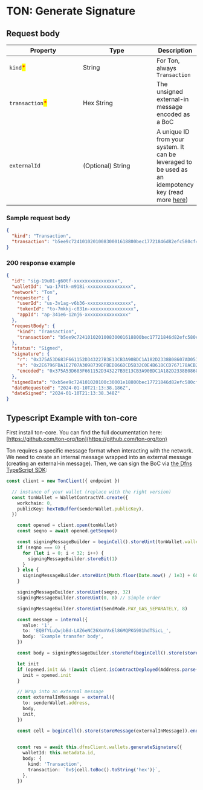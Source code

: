 # TON: Generate Signature

## Request body <a href="#transaction-request-body" id="transaction-request-body"></a>

<table><thead><tr><th width="180">Property</th><th width="180">Type</th><th>Description</th></tr></thead><tbody><tr><td><code>kind</code><mark style="color:red;">*</mark></td><td>String</td><td>For Ton, always <code>Transaction</code></td></tr><tr><td><code>transaction</code><mark style="color:red;">*</mark></td><td>Hex String</td><td>The unsigned external-in message encoded as a BoC</td></tr><tr><td><code>externalId</code></td><td>(Optional) String</td><td>A unique ID from your system. It can be leveraged to be used as an idempotency key (read more <a href="../../../advanced-topics/api-idempotency.md">here</a>)</td></tr></tbody></table>

### Sample request body <a href="#sample-transaction-request" id="sample-transaction-request"></a>

```json
{
  "kind": "Transaction",
  "transaction": "b5ee9c724101020100830001618800bec17721846d82efc580cf4f1a16dd2f32aae224be7462079437be6b0ba9a512014d4d18bb37ff027000000598000c01009a62002fb05dc8611b60bbf16033d3c685b74bccaab8892f9d1881e50def9ac2ea6944a1dcd6500000000000000000000000000000000000004578616d706c65207472616e7366657220626f647977310dbd"
}
```

### 200 response example <a href="#transaction-response-example" id="transaction-response-example"></a>

```json
{
  "id": "sig-19u01-g60tf-xxxxxxxxxxxxxxxx",
  "walletId": "wa-174tk-m918i-xxxxxxxxxxxxxxxx",
  "network": "Ton",
  "requester": {
    "userId": "us-3v1ag-v6b36-xxxxxxxxxxxxxxxx",
    "tokenId": "to-7mkkj-c831n-xxxxxxxxxxxxxxxx",
    "appId": "ap-341e6-12nj6-xxxxxxxxxxxxxxxx"
  },
  "requestBody": {
    "kind": "Transaction",
    "transaction": "b5ee9c724101020100830001618800bec17721846d82efc580cf4f1a16dd2f32aae224be7462079437be6b0ba9a512014d4d18bb37ff027000000598000c01009a62002fb05dc8611b60bbf16033d3c685b74bccaab8892f9d1881e50def9ac2ea6944a1dcd6500000000000000000000000000000000000004578616d706c65207472616e7366657220626f647977310dbd"
  },
  "status": "Signed",
  "signature": {
    "r": "0x375A53D683F661152D343227B3E13CB3A90BDC1A182D2338B08607AD051AB764",
    "s": "0x2E6796FDA1E2707A3098739DFBEDB66DCD5B32C0E4B618CCD767178ACB290F0D",
    "encoded": "0x375A53D683F661152D343227B3E13CB3A90BDC1A182D2338B08607AD051AB7642E6796FDA1E2707A3098739DFBEDB66DCD5B32C0E4B618CCD767178ACB290F0D"
  },
  "signedData": "0xb5ee9c724101020100c30001e18800bec17721846d82efc580cf4f1a16dd2f32aae224be7462079437be6b0ba9a51201bad29eb41fb308a969a1913d9f09e59d485ee0d0c16919c584303d6828d5bb21733cb7ed0f1383d184c39cefdf6db36e6ad9960725b0c666bb38bc56594878694d4d18bb37ff044000000598000c01009a62002fb05dc8611b60bbf16033d3c685b74bccaab8892f9d1881e50def9ac2ea6944a1dcd6500000000000000000000000000000000000004578616d706c65207472616e7366657220626f6479b73ce2c9",
  "dateRequested": "2024-01-10T21:13:38.186Z",
  "dateSigned": "2024-01-10T21:13:38.348Z"
}
```

## Typescript Example with ton-core

First install ton-core. You can find the full documentation here:  [https://github.com/ton-org/ton](https://github.com/ton-org/ton)

Ton requires a specific message format when interacting with the network. We need to create an internal message wrapped into an external message (creating an external-in message). Then, we can sign the BoC via [the Dfns TypeScript SDK](https://github.com/dfns/dfns-sdk-ts):

```typescript
const client = new TonClient({ endpoint })

  // instance of your wallet (replace with the right version)
  const tonWallet = WalletContractV4.create({
    workchain: 0,
    publicKey: hexToBuffer(senderWallet.publicKey),
  })

    const opened = client.open(tonWallet)
    const seqno = await opened.getSeqno()

    const signingMessageBuilder = beginCell().storeUint(tonWallet.walletId, 32)
    if (seqno === 0) {
      for (let i = 0; i < 32; i++) {
        signingMessageBuilder.storeBit(1)
      }
    } else {
      signingMessageBuilder.storeUint(Math.floor(Date.now() / 1e3) + 60, 32)
    }

    signingMessageBuilder.storeUint(seqno, 32)
    signingMessageBuilder.storeUint(0, 8) // Simple order

    signingMessageBuilder.storeUint(SendMode.PAY_GAS_SEPARATELY, 8)

    const message = internal({
      value: '1',
      to: 'EQBfYLuQwjbBd-LAZ6eNC26XmVVxEl86MQPKG981hdTSicL_',
      body: 'Example transfer body',
    })

    const body = signingMessageBuilder.storeRef(beginCell().store(storeMessageRelaxed(message))).endCell()

    let init
    if (opened.init && !(await client.isContractDeployed(Address.parse(senderWallet.address)))) {
      init = opened.init
    }

    // Wrap into an external message
    const externalInMessage = external({
      to: senderWallet.address,
      body,
      init,
    })

    const cell = beginCell().store(storeMessage(externalInMessage)).endCell()

 
    const res = await this.dfnsClient.wallets.generateSignature({
      walletId: this.metadata.id,
      body: {
        kind: 'Transaction',
        transaction: `0x${cell.toBoc().toString('hex')}`,
      },
    })

```
